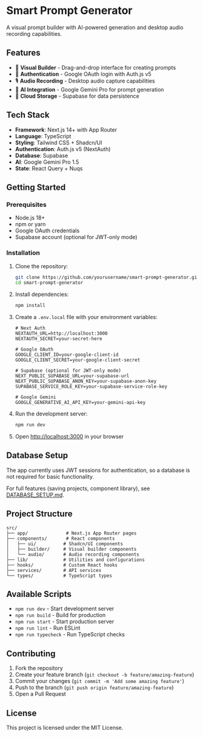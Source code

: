 # Smart Prompt Generator

A visual prompt builder with AI-powered generation and desktop audio recording capabilities.

## Features

- 🎨 **Visual Builder** - Drag-and-drop interface for creating prompts
- 🔐 **Authentication** - Google OAuth login with Auth.js v5
- 🎙️ **Audio Recording** - Desktop audio capture capabilities
- 🤖 **AI Integration** - Google Gemini Pro for prompt generation
- 💾 **Cloud Storage** - Supabase for data persistence

## Tech Stack

- **Framework**: Next.js 14+ with App Router
- **Language**: TypeScript
- **Styling**: Tailwind CSS + Shadcn/UI
- **Authentication**: Auth.js v5 (NextAuth)
- **Database**: Supabase
- **AI**: Google Gemini Pro 1.5
- **State**: React Query + Nuqs

## Getting Started

### Prerequisites

- Node.js 18+ 
- npm or yarn
- Google OAuth credentials
- Supabase account (optional for JWT-only mode)

### Installation

1. Clone the repository:
   ```bash
   git clone https://github.com/yourusername/smart-prompt-generator.git
   cd smart-prompt-generator
   ```

2. Install dependencies:
   ```bash
   npm install
   ```

3. Create a `.env.local` file with your environment variables:
   ```env
   # Next Auth
   NEXTAUTH_URL=http://localhost:3000
   NEXTAUTH_SECRET=your-secret-here

   # Google OAuth
   GOOGLE_CLIENT_ID=your-google-client-id
   GOOGLE_CLIENT_SECRET=your-google-client-secret

   # Supabase (optional for JWT-only mode)
   NEXT_PUBLIC_SUPABASE_URL=your-supabase-url
   NEXT_PUBLIC_SUPABASE_ANON_KEY=your-supabase-anon-key
   SUPABASE_SERVICE_ROLE_KEY=your-supabase-service-role-key

   # Google Gemini
   GOOGLE_GENERATIVE_AI_API_KEY=your-gemini-api-key
   ```

4. Run the development server:
   ```bash
   npm run dev
   ```

5. Open [http://localhost:3000](http://localhost:3000) in your browser

## Database Setup

The app currently uses JWT sessions for authentication, so a database is not required for basic functionality. 

For full features (saving projects, component library), see [DATABASE_SETUP.md](./DATABASE_SETUP.md).

## Project Structure

```
src/
├── app/              # Next.js App Router pages
├── components/       # React components
│   ├── ui/          # Shadcn/UI components
│   ├── builder/     # Visual builder components
│   └── audio/       # Audio recording components
├── lib/             # Utilities and configurations
├── hooks/           # Custom React hooks
├── services/        # API services
└── types/           # TypeScript types
```

## Available Scripts

- `npm run dev` - Start development server
- `npm run build` - Build for production
- `npm run start` - Start production server
- `npm run lint` - Run ESLint
- `npm run typecheck` - Run TypeScript checks

## Contributing

1. Fork the repository
2. Create your feature branch (`git checkout -b feature/amazing-feature`)
3. Commit your changes (`git commit -m 'Add some amazing feature'`)
4. Push to the branch (`git push origin feature/amazing-feature`)
5. Open a Pull Request

## License

This project is licensed under the MIT License.